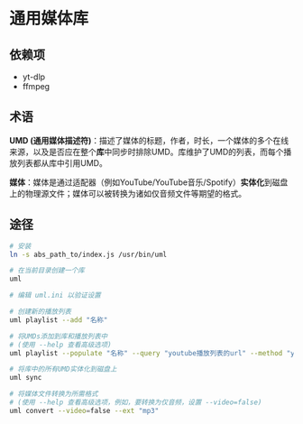 # 通用媒体库

## 依赖项

- yt-dlp
- ffmpeg

## 术语

**UMD (通用媒体描述符)**：描述了媒体的标题，作者，时长，一个媒体的多个在线来源，以及是否应在整个**库**中同步时排除UMD。库维护了UMD的列表，而每个播放列表都从库中引用UMD。

**媒体**：媒体是通过适配器（例如YouTube/YouTube音乐/Spotify）**实体化**到磁盘上的物理源文件；媒体可以被转换为诸如仅音频文件等期望的格式。

## 途径

```bash
# 安装
ln -s abs_path_to/index.js /usr/bin/uml

# 在当前目录创建一个库
uml

# 编辑 uml.ini 以验证设置

# 创建新的播放列表
uml playlist --add "名称"

# 将UMDs添加到库和播放列表中
# (使用 --help 查看高级选项)
uml playlist --populate "名称" --query "youtube播放列表的url" --method "youtube"

# 将库中的所有UMD实体化到磁盘上
uml sync

# 将媒体文件转换为所需格式
# (使用 --help 查看高级选项，例如，要转换为仅音频，设置 --video=false)
uml convert --video=false --ext "mp3"
```
